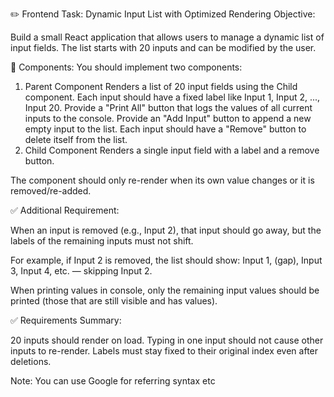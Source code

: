 ✏️ Frontend Task: Dynamic Input List with Optimized Rendering
Objective:

Build a small React application that allows users to manage a dynamic list of input fields. The list starts with 20 inputs and can be modified by the user.

🧩 Components:
You should implement two components:

1. Parent Component
Renders a list of 20 input fields using the Child component.
Each input should have a fixed label like Input 1, Input 2, ..., Input 20.
Provide a "Print All" button that logs the values of all current inputs to the console.
Provide an "Add Input" button to append a new empty input to the list.
Each input should have a "Remove" button to delete itself from the list.
2. Child Component
Renders a single input field with a label and a remove button.

The component should only re-render when its own value changes or it is removed/re-added.

✅ Additional Requirement:

When an input is removed (e.g., Input 2), that input should go away, but the labels of the remaining inputs must not shift.

For example, if Input 2 is removed, the list should show:
Input 1, (gap), Input 3, Input 4, etc. — skipping Input 2.

When printing values in console, only the remaining input values should be printed (those that are still visible and has values).

✅ Requirements Summary:

20 inputs should render on load.
Typing in one input should not cause other inputs to re-render.
Labels must stay fixed to their original index even after deletions.


Note: You can use Google for referring syntax etc